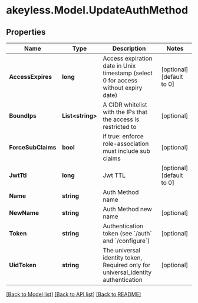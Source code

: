# akeyless.Model.UpdateAuthMethod

## Properties

Name | Type | Description | Notes
------------ | ------------- | ------------- | -------------
**AccessExpires** | **long** | Access expiration date in Unix timestamp (select 0 for access without expiry date) | [optional] [default to 0]
**BoundIps** | **List&lt;string&gt;** | A CIDR whitelist with the IPs that the access is restricted to | [optional] 
**ForceSubClaims** | **bool** | if true: enforce role-association must include sub claims | [optional] 
**JwtTtl** | **long** | Jwt TTL | [optional] [default to 0]
**Name** | **string** | Auth Method name | 
**NewName** | **string** | Auth Method new name | [optional] 
**Token** | **string** | Authentication token (see &#x60;/auth&#x60; and &#x60;/configure&#x60;) | [optional] 
**UidToken** | **string** | The universal identity token, Required only for universal_identity authentication | [optional] 

[[Back to Model list]](../README.md#documentation-for-models) [[Back to API list]](../README.md#documentation-for-api-endpoints) [[Back to README]](../README.md)

